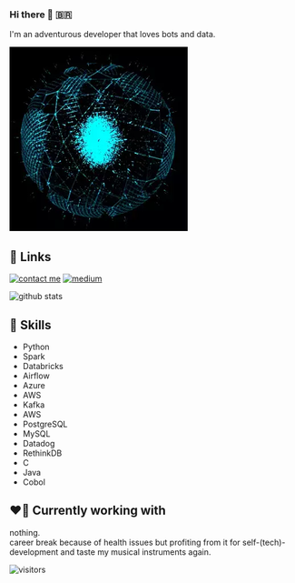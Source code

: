 
### Hi there 👋 :brazil:
I'm an adventurous developer that loves bots and data.

![](djif.gif)

  
## 🔗 Links


[![contact me](https://img.shields.io/badge/Tutanota-840010?style=for-the-badge&logo=Tutanota&logoColor=white)](mailto:minhadona@tutanota.de?subject=GitHub)
[![medium](https://img.shields.io/badge/Medium-12100E?style=for-the-badge&logo=medium&logoColor=white)](https://minhadona.medium.com/) 
  
![github stats](https://github-readme-stats.vercel.app/api?username=minhadona&show_icons=true&theme=merko)



## :robot: Skills
+ Python
+ Spark
+ Databricks
+ Airflow
+ Azure
+ AWS
+ Kafka
+ AWS
+ PostgreSQL
+ MySQL
+ Datadog
+ RethinkDB
+ C
+ Java
+ Cobol

## :heart_on_fire: Currently working with
nothing.   
career break because of health issues but profiting from it for self-(tech)-development and taste my musical instruments again.


![visitors](https://visitor-badge.laobi.icu/badge?page_id=minhadona)
